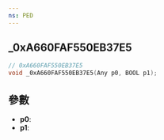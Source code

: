 ```yaml
---
ns: PED
---
```

## _0xA660FAF550EB37E5

```c
// 0xA660FAF550EB37E5
void _0xA660FAF550EB37E5(Any p0, BOOL p1);
```


## 參數
* **p0**: 
* **p1**: 

